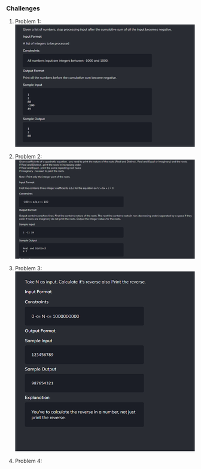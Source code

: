 ### Challenges 
1. Problem 1:
![alt text](image.png)

2. Problem 2:
![alt text](image-1.png)

3. Problem 3:
![alt text](image-2.png)

4. Problem 4:
